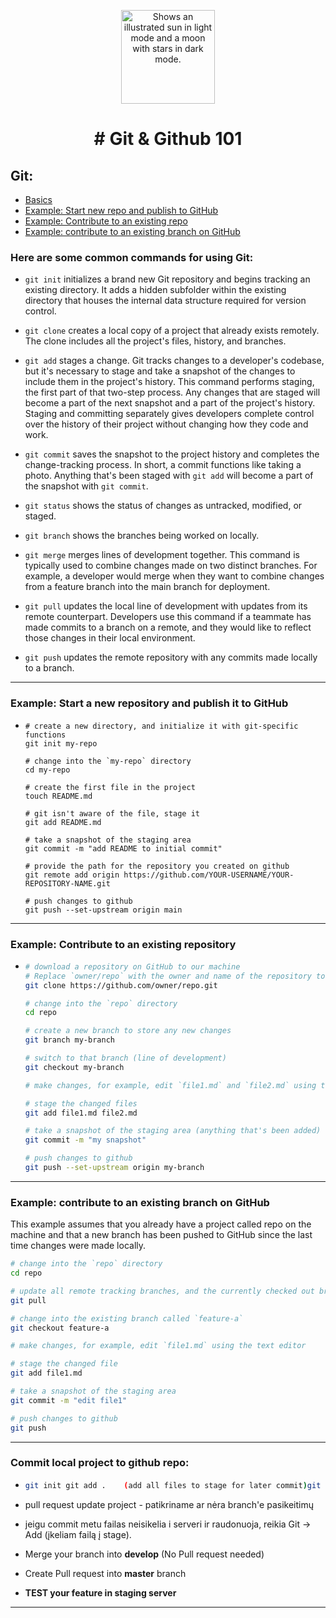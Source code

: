 <p align="center"><img width="150" alt="Shows an illustrated sun in light mode and a moon with stars in dark mode." src="https://git-scm.com/images/logos/downloads/Git-Logo-White.eps"></p>

<h1 align="center">
# Git & Github 101
 </h1>

## Git:
  - [Basics](#here-are-some-common-commands-for-using-git)
  - [Example: Start new repo and publish to GitHub](#example-start-a-new-repository-and-publish-it-to-github)
  - [Example: Contribute to an existing repo](#example-contribute-to-an-existing-repository)
  - [Example: contribute to an existing branch on GitHub](#example-contribute-to-an-existing-branch-on-github)
<!--   - [If Composer & MySQL Installed](#computer-if-composer--mysql-installed)
  - [Start Project](#computer-start-existing-project)
  - [If something fails](#bangbang-if-project-doesnt-start-properly-try)
 -->
### Here are some common commands for using Git:

-  ``git init`` initializes a brand new Git repository and begins tracking an existing directory. It adds a hidden subfolder within the existing directory that houses the internal data structure required for version control.

-  ``git clone`` creates a local copy of a project that already exists remotely. The clone includes all the project's files, history, and branches.

-  ``git add`` stages a change. Git tracks changes to a developer's codebase, but it's necessary to stage and take a snapshot of the changes to include them in the project's history. This command performs staging, the first part of that two-step process. Any changes that are staged will become a part of the next snapshot and a part of the project's history. Staging and committing separately gives developers complete control over the history of their project without changing how they code and work.

-  ``git commit`` saves the snapshot to the project history and completes the change-tracking process. In short, a commit functions like taking a photo. Anything that's been staged with ``git add`` will become a part of the snapshot with ``git commit``.

-  ``git status`` shows the status of changes as untracked, modified, or staged.

-  ``git branch`` shows the branches being worked on locally.

-  ``git merge`` merges lines of development together. This command is typically used to combine changes made on two distinct branches. For example, a developer would merge when they want to combine changes from a feature branch into the main branch for deployment.

-  ``git pull`` updates the local line of development with updates from its remote counterpart. Developers use this command if a teammate has made commits to a branch on a remote, and they would like to reflect those changes in their local environment.

-  ``git push`` updates the remote repository with any commits made locally to a branch.

<hr/>

### Example: Start a new repository and publish it to GitHub

- ```
  # create a new directory, and initialize it with git-specific functions
  git init my-repo

  # change into the `my-repo` directory
  cd my-repo

  # create the first file in the project
  touch README.md

  # git isn't aware of the file, stage it
  git add README.md

  # take a snapshot of the staging area
  git commit -m "add README to initial commit"

  # provide the path for the repository you created on github
  git remote add origin https://github.com/YOUR-USERNAME/YOUR-REPOSITORY-NAME.git

  # push changes to github
  git push --set-upstream origin main
  ```

<hr/>

### Example: Contribute to an existing repository
- ```bash
  # download a repository on GitHub to our machine
  # Replace `owner/repo` with the owner and name of the repository to clone
  git clone https://github.com/owner/repo.git

  # change into the `repo` directory
  cd repo

  # create a new branch to store any new changes
  git branch my-branch

  # switch to that branch (line of development)
  git checkout my-branch

  # make changes, for example, edit `file1.md` and `file2.md` using the text editor

  # stage the changed files
  git add file1.md file2.md

  # take a snapshot of the staging area (anything that's been added)
  git commit -m "my snapshot"

  # push changes to github
  git push --set-upstream origin my-branch
  ```

<hr/>

### Example: contribute to an existing branch on GitHub
This example assumes that you already have a project called repo on the machine and that a new branch has been pushed to GitHub since the last time changes were made locally.

```bash
# change into the `repo` directory
cd repo

# update all remote tracking branches, and the currently checked out branch
git pull

# change into the existing branch called `feature-a`
git checkout feature-a

# make changes, for example, edit `file1.md` using the text editor

# stage the changed file
git add file1.md

# take a snapshot of the staging area
git commit -m "edit file1"

# push changes to github
git push
```

<hr/>

### Commit local project to github repo:

   - ```bash
     git init git add .    (add all files to stage for later commit)git commit -m "Message to describe commit."
     ```
-  pull request update project - patikriname ar nėra branch'e pasikeitimų
-  jeigu commit metu failas neisikelia i serveri ir raudonuoja, reikia Git -> Add (įkeliam failą į stage).

-  Merge your branch into **develop** (No Pull request needed)
-  Create Pull request into **master** branch
-  **TEST your feature in staging server**


<hr/>

